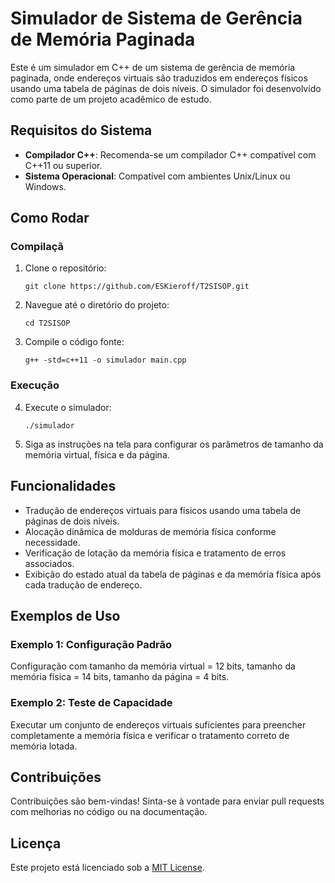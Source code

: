 
# Simulador de Sistema de Gerência de Memória Paginada

Este é um simulador em C++ de um sistema de gerência de memória paginada, onde endereços virtuais são traduzidos em endereços físicos usando uma tabela de páginas de dois níveis. O simulador foi desenvolvido como parte de um projeto acadêmico de estudo.

## Requisitos do Sistema

- **Compilador C++**: Recomenda-se um compilador C++ compatível com C++11 ou superior.
- **Sistema Operacional**: Compatível com ambientes Unix/Linux ou Windows.

## Como Rodar

### Compilaçã
1. Clone o repositório:

   ```
   git clone https://github.com/ESKieroff/T2SISOP.git
   ```

2. Navegue até o diretório do projeto:

   ```
   cd T2SISOP
   ```

3. Compile o código fonte:

   ```
   g++ -std=c++11 -o simulador main.cpp
   ```

### Execução

4. Execute o simulador:

   ```
   ./simulador
   ```

5. Siga as instruções na tela para configurar os parâmetros de tamanho da memória virtual, física e da página.

## Funcionalidades

- Tradução de endereços virtuais para físicos usando uma tabela de páginas de dois níveis.
- Alocação dinâmica de molduras de memória física conforme necessidade.
- Verificação de lotação da memória física e tratamento de erros associados.
- Exibição do estado atual da tabela de páginas e da memória física após cada tradução de endereço.

## Exemplos de Uso

### Exemplo 1: Configuração Padrão

Configuração com tamanho da memória virtual = 12 bits, tamanho da memória física = 14 bits, tamanho da página = 4 bits.

### Exemplo 2: Teste de Capacidade

Executar um conjunto de endereços virtuais suficientes para preencher completamente a memória física e verificar o tratamento correto de memória lotada.

## Contribuições

Contribuições são bem-vindas! Sinta-se à vontade para enviar pull requests com melhorias no código ou na documentação.

## Licença

Este projeto está licenciado sob a [MIT License](LICENSE).

